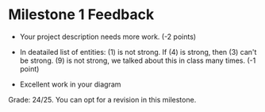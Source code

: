 # Milestone 1 Feedback 

* Your project description needs more work. (-2 points) 

* In deatailed list of entities: (1) is not strong. If (4) is strong, then (3) can't be strong. (9) is not strong, we talked about this in class many times. (-1 point)

* Excellent work in your diagram

Grade: 24/25. You can opt for a revision in this milestone. 
